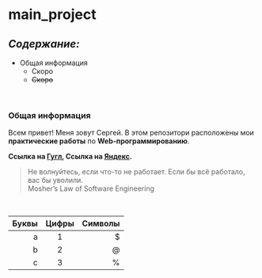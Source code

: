# main_project

## ***Содержание:***

* Общая информация
    - Скоро
    - ~~Скоро~~
<br>

### **Общая информация**
Всем привет! Меня зовут Сергей. В этом репозитори расположены мои **практические работы** по **Web-программированию**.

**Ссылка на [Гугл][1], Ссылка на [Яндекс][2].**

[1]: https://google.ru "Гугл" 
[2]: https://yandex.ru "Яндекс"

> Не волнуйтесь, если что-то не работает. Если бы всё работало, вас бы уволили. <br>
 Mosher’s Law of Software Engineering

 <br>

Буквы   | Цифры    | Символы
------: | :------: |--------:
a       | 1        | $
b       | 2        | @
c       | 3        | %  
